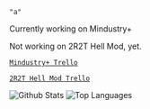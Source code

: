 `"a"`

Currently working on Mindustry+

Not working on 2R2T Hell Mod, yet.

[`Mindustry+ Trello`](https://trello.com/b/WiGr9XD0/mindustry-plus)

[`2R2T Hell Mod Trello`](https://trello.com/b/3AMThkig/2r2t-hell-mod)


![Github Stats](https://github-readme-stats.vercel.app/api?username=SMOLKEYS&count_private=true&show_icons=true&include_all_commits=true&hide_border=false&count_private=true&theme=dark)
![Top Languages](https://github-readme-stats.vercel.app/api/top-langs/?username=SMOLKEYS&show_icons=true&include_all_commits=true&hide_border=false&count_private=true&theme=dark&langs_count=10)
